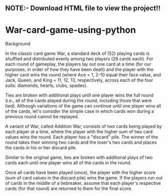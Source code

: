 ## NOTE:- Download HTML file to view the project!!

# War-card-game-using-python
Background

In the classic card game War, a standard deck of (52) playing cards is shuffled and distributed evenly among two players (26 cards each). For each round of gameplay, the players lay out one card at a time (for our purposes, in order of how they have been dealt) and the player with the higher card wins the round (where Ace = 1, 2-10 equal their face value, and Jack, Queen, and King = 11, 12, 13, respectively, across each of the four suits: diamonds, hearts, clubs, spades).

Ties are broken with additional plays until one player wins the full round (i.e., all of the cards played during the round, including those that were tied). Although variations of the game can continue until one player wins all of the cards, let's consider the simple case in which cards won during a previous round cannot be replayed.

A variant of War, called Addition War, consists of two cards being played by each player at a time, where the player with the higher sum of two card values wins the round. Each player has a "discard" pile. The winner of the round takes their winning two cards and the loser's two cards and places the cards in his or her discard pile.

Similar to the original game, ties are broken with additional plays of two cards each until one player wins all of the cards in the round.

Once all cards have been played (once), the player with the higher score (sum of card values in the discard pile) wins the game. If the players run out of cards in the middle of a tiebreaker, assume that each player's respective cards (for that round) are returned to them for the final score.
